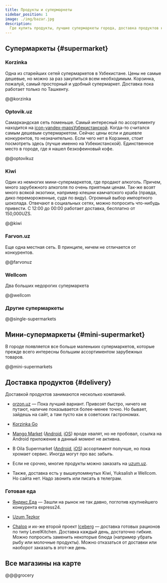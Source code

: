 ```yaml
---
title: Продукты и супермаркеты
sidebar_position: 1
image: ./img/bazar.jpg
description:
  Где купить продукты, лучшие супермаркеты города, доставка продуктов на дом
---
```


## Супермаркеты {#supermarket}

### Korzinka

Одна из старейших сетей супермаркетов в Узбекистане. Цены не самые дешевые, но
можно за раз закупиться всем необходимым. Корзинка, пожалуй, самый просторный и
удобный супермаркет. Доставка пока работает только по Ташкенту.

@@korzinka

### Optovik.uz

Cамаркандская сеть поменьше. Самый интересный по ассортименту находится на
[icon-yandex-mapsУзбекистанской](https://yandex.uz/maps/org/optovik/6884964601/).
Когда-то считался самым дешевым супермаркетом. Сейчас цены если и дешевле
конкурентов, то незначительно. Если чего нет в Корзинке, стоит посмотреть здесь
(лучше именно на Узбекистанской). Единственное место в городе, где я нашел
безкофеиновый кофе.

@@optovikuz

### Kiwi

Один из немногих мини-супермаркетов, где продают алкоголь. Причем, много
зарубежного алкоголя по очень приятным ценам. Так-же возят много всякой
экзотики, например клешни камчатского краба (правда, дико перемороженные, судя
по виду). Огромный выбор импортного шоколада. Отвечают в социальных сетях, можно
попросить что-нибудь привести. С 12:00 до 00:00 работает доставка, бесплатно от
150,000UZS.

@@kiwi

### Farvon.uz

Еще одна местная сеть. В принципе, ничем не отличается от конкурентов.

@@farvonuz

### Wellcom

Два больших недорогих супермаркета

@@wellcom

### Другие супермаркеты

@@single-supermarkets

## Мини-супермаркеты {#mini-supermarket}

В городе появляется все больше маленьких супермаркетов, которые прежде всего
интересны большим ассортиментом зарубежных товаров.

@@mini-supermarkets

## Доставка продуктов {#delivery}

Доставкой продуктов занимаются несколько компаний.

- [orzon.uz](https://orzon.uz/) — Пока лучший вариант. Привозят быстро, ничего
  не путают, наличие показывается более-менее точно. Но бывает, зайдешь на сайт,
  а там пусто как в советских гастрономах.

- [Korzinka Go](https://korzinka.uz/go)

- [Mango Market](https://www.instagram.com/_mango_market_)
  ([Android](https://play.google.com/store/apps/details?id=com.mangomarket&hl=ru),
  [iOS](https://apps.apple.com/uz/app/mango-market/id6480472169)) вроде хвалят,
  но не пробовал, ссылка на Android приложение в данный момент не активна.

- В Oila Supermarket
  ([Android](https://play.google.com/store/apps/details?id=uz.gigalab.oilasupermarket),
  [iOS](https://apps.apple.com/us/app/oila-supermarket/id1637385727))
  ассортимент получше, но пока хромает сервис. Иногда могут про вас забыть.

- Если не срочно, многие продукты можно заказать на [uzum.uz](https://uzum.uz).

- Также, доставка есть у вышеупомянутых Kiwi, Yuksalish и Wellcom. Но сайта нет.
  Надо звонить или писать в телеграм.

### Готовая еда

- [Яндекс.Еда](https://eats.yandex.com/uz/Samarkand?lang=ru) — Зашли на рынок не
  так давно, поглотив крупнейшего конкурента express24.

- [Uzum Tezkor](https://uzumtezkor.uz/ru)

- [Chalop](https://www.instagram.com/chalop.uz/) и их-же второй проект
  [Iceberg](https://www.instagram.com/iceberg.sam1/) — доставка готовых рационов
  по типу LevelKitchen. Доставка каждый день, достаточно гибкие. Можно попросить
  заменить некоторые блюда (например убрать рыбу или молочные продукты). Можно
  отказаться от доставки или наоборот заказать в этот-же день.

## Все магазины на карте

@@@grocery
